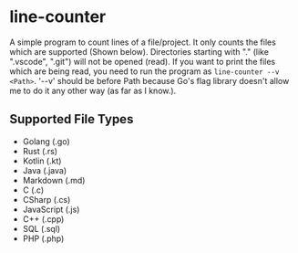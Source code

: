 # line-counter
A simple program to count lines of a file/project. It only counts the files which are supported (Shown below). Directories starting with "." (like ".vscode", ".git") will not be opened (read). If you want to print the files which are being read, you need to run the program as ```line-counter --v <Path>```. '--v' should be before Path because Go's flag library doesn't allow me to do it any other way (as far as I know.).

## Supported File Types
* Golang (.go)
* Rust (.rs)
* Kotlin (.kt)
* Java (.java)
* Markdown (.md)
* C (.c)
* CSharp (.cs)
* JavaScript (.js)
* C++ (.cpp)
* SQL (.sql)
* PHP (.php)
